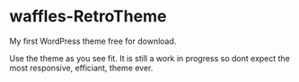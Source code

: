 waffles-RetroTheme
==================

My first WordPress theme free for download.

Use the theme as you see fit. It is still a work in progress so dont expect the most responsive, efficiant, theme ever.
